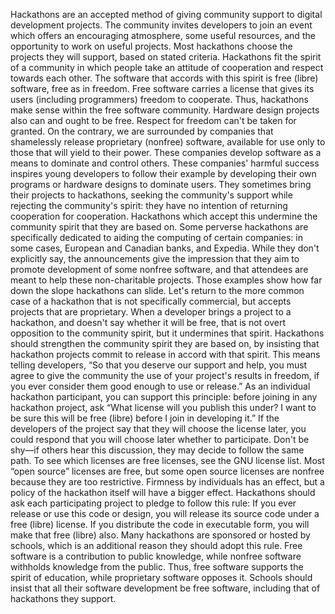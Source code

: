 Hackathons are an accepted method of giving community support to digital development projects. The community invites developers to join an event which offers an encouraging atmosphere, some useful resources, and the opportunity to work on useful projects. Most hackathons choose the projects they will support, based on stated criteria. Hackathons fit the spirit of a community in which people take an attitude of cooperation and respect towards each other. The software that accords with this spirit is free (libre) software, free as in freedom. Free software carries a license that gives its users (including programmers) freedom to cooperate. Thus, hackathons make sense within the free software community. Hardware design projects also can and ought to be free. Respect for freedom can't be taken for granted. On the contrary, we are surrounded by companies that shamelessly release proprietary (nonfree) software, available for use only to those that will yield to their power. These companies develop software as a means to dominate and control others. These companies' harmful success inspires young developers to follow their example by developing their own programs or hardware designs to dominate users. They sometimes bring their projects to hackathons, seeking the community's support while rejecting the community's spirit: they have no intention of returning cooperation for cooperation. Hackathons which accept this undermine the community spirit that they are based on. Some perverse hackathons are specifically dedicated to aiding the computing of certain companies: in some cases, European and Canadian banks, and Expedia. While they don't explicitly say, the announcements give the impression that they aim to promote development of some nonfree software, and that attendees are meant to help these non-charitable projects. Those examples show how far down the slope hackathons can slide. Let's return to the more common case of a hackathon that is not specifically commercial, but accepts projects that are proprietary. When a developer brings a project to a hackathon, and doesn't say whether it will be free, that is not overt opposition to the community spirit, but it undermines that spirit. Hackathons should strengthen the community spirit they are based on, by insisting that hackathon projects commit to release in accord with that spirit. This means telling developers, “So that you deserve our support and help, you must agree to give the community the use of your project's results in freedom, if you ever consider them good enough to use or release.” As an individual hackathon participant, you can support this principle: before joining in any hackathon project, ask “What license will you publish this under? I want to be sure this will be free (libre) before I join in developing it.” If the developers of the project say that they will choose the license later, you could respond that you will choose later whether to participate. Don't be shy—if others hear this discussion, they may decide to follow the same path. To see which licenses are free licenses, see the GNU license list. Most “open source” licenses are free, but some open source licenses are nonfree because they are too restrictive. Firmness by individuals has an effect, but a policy of the hackathon itself will have a bigger effect. Hackathons should ask each participating project to pledge to follow this rule: If you ever release or use this code or design, you will release its source code under a free (libre) license. If you distribute the code in executable form, you will make that free (libre) also. Many hackathons are sponsored or hosted by schools, which is an additional reason they should adopt this rule. Free software is a contribution to public knowledge, while nonfree software withholds knowledge from the public. Thus, free software supports the spirit of education, while proprietary software opposes it. Schools should insist that all their software development be free software, including that of hackathons they support.
